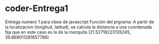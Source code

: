 # coder-Entrega1
Entrega numero 1 para clase de javascript
Función del prgrama:
A partir de la localizacion (longitud, latitud), se calcula la distancia a una coordenada fija que en este caso es la de la mezquita (21.52718223135245, 39.868011281657786)

